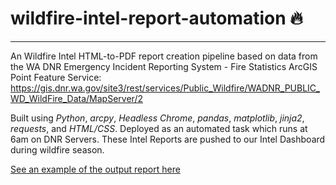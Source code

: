 # **wildfire-intel-report-automation** 🔥

------

An Wildfire Intel HTML-to-PDF report creation pipeline based on data from the WA DNR Emergency Incident Reporting System - Fire Statistics ArcGIS Point Feature Service: https://gis.dnr.wa.gov/site3/rest/services/Public_Wildfire/WADNR_PUBLIC_WD_WildFire_Data/MapServer/2

Built using *Python*, *arcpy*, *Headless Chrome*, *pandas*, *matplotlib*, *jinja2*, *requests*, and *HTML/CSS*.  Deployed as an automated task which runs at 6am on DNR Servers.  These Intel Reports are pushed to our Intel Dashboard during wildfire season.

[See an example of the output report here](https://github.com/kirk5davis/wildfire-intel-automation/blob/master/docs/example_output/20200623_084926_wildfire_intel_automation/eirs_report_20200623_0800.pdf)